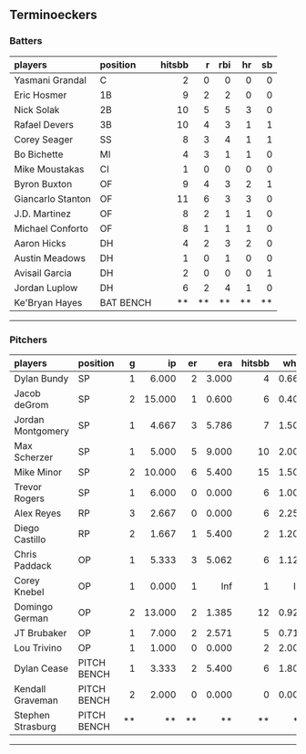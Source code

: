 ## Terminoeckers

### Batters

 
|players           |position  | hitsbb|  r| rbi| hr| sb| 
|:-----------------|:---------|------:|--:|---:|--:|--:| 
|Yasmani Grandal   |C         |      2|  0|   0|  0|  0| 
|Eric Hosmer       |1B        |      9|  2|   2|  0|  0| 
|Nick Solak        |2B        |     10|  5|   5|  3|  0| 
|Rafael Devers     |3B        |     10|  4|   3|  1|  1| 
|Corey Seager      |SS        |      8|  3|   4|  1|  1| 
|Bo Bichette       |MI        |      4|  3|   1|  1|  0| 
|Mike Moustakas    |CI        |      1|  0|   0|  0|  0| 
|Byron Buxton      |OF        |      9|  4|   3|  2|  1| 
|Giancarlo Stanton |OF        |     11|  6|   3|  3|  0| 
|J.D. Martinez     |OF        |      8|  2|   1|  1|  0| 
|Michael Conforto  |OF        |      8|  1|   1|  1|  0| 
|Aaron Hicks       |DH        |      4|  2|   3|  2|  0| 
|Austin Meadows    |DH        |      1|  0|   1|  0|  0| 
|Avisail Garcia    |DH        |      2|  0|   0|  0|  1| 
|Jordan Luplow     |DH        |      6|  2|   4|  1|  0| 
|Ke'Bryan Hayes    |BAT BENCH |     **| **|  **| **| **| 


* * *

### Pitchers

 
|players           |position    |  g|     ip| er|   era| hitsbb|  whip| so|  w| sv| 
|:-----------------|:-----------|--:|------:|--:|-----:|------:|-----:|--:|--:|--:| 
|Dylan Bundy       |SP          |  1|  6.000|  2| 3.000|      4| 0.667|  6|  0|  0| 
|Jacob deGrom      |SP          |  2| 15.000|  1| 0.600|      6| 0.400| 24|  1|  0| 
|Jordan Montgomery |SP          |  1|  4.667|  3| 5.786|      7| 1.500|  5|  0|  0| 
|Max Scherzer      |SP          |  1|  5.000|  5| 9.000|     10| 2.000|  5|  0|  0| 
|Mike Minor        |SP          |  2| 10.000|  6| 5.400|     15| 1.500| 15|  1|  0| 
|Trevor Rogers     |SP          |  1|  6.000|  0| 0.000|      6| 1.000|  7|  1|  0| 
|Alex Reyes        |RP          |  3|  2.667|  0| 0.000|      6| 2.250|  5|  0|  3| 
|Diego Castillo    |RP          |  2|  1.667|  1| 5.400|      2| 1.200|  3|  0|  2| 
|Chris Paddack     |OP          |  1|  5.333|  3| 5.062|      6| 1.125|  5|  0|  0| 
|Corey Knebel      |OP          |  1|  0.000|  1|   Inf|      1|   Inf|  0|  0|  0| 
|Domingo German    |OP          |  2| 13.000|  2| 1.385|     12| 0.923| 12|  2|  0| 
|JT Brubaker       |OP          |  1|  7.000|  2| 2.571|      5| 0.714|  5|  0|  0| 
|Lou Trivino       |OP          |  1|  1.000|  0| 0.000|      2| 2.000|  1|  0|  1| 
|Dylan Cease       |PITCH BENCH |  1|  3.333|  2| 5.400|      6| 1.800|  5|  0|  0| 
|Kendall Graveman  |PITCH BENCH |  2|  2.000|  0| 0.000|      0| 0.000|  3|  0|  0| 
|Stephen Strasburg |PITCH BENCH | **|     **| **|    **|     **|    **| **| **| **| 


* * *


